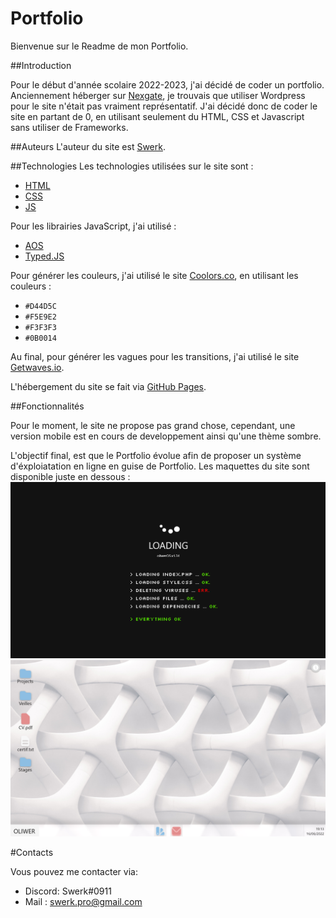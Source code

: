 # Portfolio 

Bienvenue sur le Readme de mon Portfolio.

##Introduction

Pour le début d'année scolaire 2022-2023, j'ai décidé de coder un portfolio. Anciennement héberger sur [Nexgate](https://www.nexgate.ch), je trouvais que utiliser Wordpress pour le site n'était pas vraiment représentatif.
J'ai décidé donc de coder le site en partant de 0, en utilisant seulement du HTML, CSS et Javascript sans utiliser de Frameworks.

##Auteurs
L'auteur du site est [Swerk](https://github.com/SwerkF).

##Technologies
Les technologies utilisées sur le site sont : 
- [HTML](https://developer.mozilla.org/fr/docs/Web/HTML)
- [CSS](https://developer.mozilla.org/fr/docs/Web/CSS)
- [JS](https://developer.mozilla.org/fr/docs/Web/JavaScript)

Pour les librairies JavaScript, j'ai utilisé : 
- [AOS](https://github.com/michalsnik/aos)
- [Typed.JS](https://github.com/mattboldt/typed.js)

Pour générer les couleurs, j'ai utilisé le site [Coolors.co](https://coolors.co), en utilisant les couleurs :
- `#D44D5C`
- `#F5E9E2`
- `#F3F3F3`
- `#0B0014`

Au final, pour générer les vagues pour les transitions, j'ai utilisé le site [Getwaves.io](https://getwaves.io).

L'hébergement du site se fait via [GitHub Pages](https://pages.github.com/).

##Fonctionnalités

Pour le moment, le site ne propose pas grand chose, cependant, une version mobile est en cours de developpement ainsi qu'une thème sombre.

L'objectif final, est que le Portfolio évolue afin de proposer un système d'éxploiatation en ligne en guise de Portfolio.
Les maquettes du site sont disponible juste en dessous : 
![picture](imgs/loading.png)
![picture](imgs/index.png)

#Contacts 

Vous pouvez me contacter via:
- Discord: Swerk#0911
- Mail : swerk.pro@gmail.com
